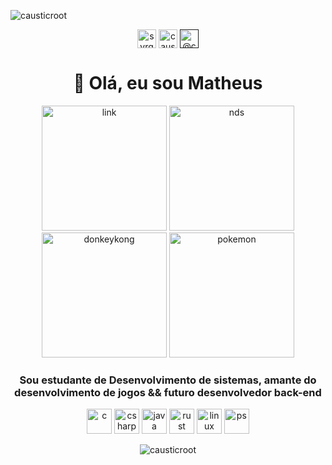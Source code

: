<!-- Stalker status <!-->
<p align="left"> <img src="https://komarev.com/ghpvc/?username=causticroot&style=plastic&label=Stalker+visits" alt="causticroot" /> </p>
<p align="center">
<!-- Icones !-->
<a href="https://twitter.com/syrgoth" target="blank"><img align="center" src="https://cdn.jsdelivr.net/npm/simple-icons@3.0.1/icons/twitter.svg" alt="syrgoth" height="30" width="30" /></a>
<a href="http://www.linkedin.com/in/causticroot" target="blank"><img align="center" src="https://cdn.jsdelivr.net/npm/simple-icons@3.0.1/icons/linkedin.svg" alt="causticroot" height="30" width="30" /></a>
<a href="" target="blank"><img align="center" src="https://cdn.jsdelivr.net/npm/simple-icons@3.0.1/icons/medium.svg" alt="@causticroot" height="30" width="30" /></a>
</p>

<!-- Header !-->
<h1 align="center">👋 Olá, eu sou Matheus</h1>
<p align="center">
    <img src="https://1.bp.blogspot.com/-dtlGGcPF3-I/U4c7uckursI/AAAAAAAAIEc/maRhHjXFzmM/s1600/Link+6.gif" alt="link" width="200px" height="200px" padding="20px">
    <img src="https://64.media.tumblr.com/e6cb4fe1d6870e8353e40c74f889d4bf/tumblr_n81haa2YSG1r5sdyoo1_500.gif" alt="nds" width="200px" height="200px" padding="20px">
    <img src="https://i.pinimg.com/originals/b1/aa/44/b1aa44b97325b524d338b371bde7288e.gif" alt="donkeykong" width="200px" height="200px" padding="20px">
    <img src="https://media0.giphy.com/media/GltC4HZLjJLvq/giphy.gif" alt="pokemon" width="200px" height="200px" padding="20px">
</p>
<h3 align="center">Sou estudante de Desenvolvimento de sistemas, amante do desenvolvimento de jogos && futuro desenvolvedor back-end</h3>

<!-- Tecnologias !-->
<p align="center">
<img src="https://devicon.dev/devicon.git/icons/c/c-original.svg" alt="c" width="40" height="40"/>
<img src="https://devicon.dev/devicon.git/icons/csharp/csharp-original.svg" alt="csharp" width="40" height="40"/>
<img src="https://devicon.dev/devicon.git/icons/java/java-original-wordmark.svg" alt="java" width="40" height="40"/>
<img src="https://devicon.dev/devicon.git/icons/rust/rust-plain.svg" alt="rust" width="40" height="40"/>
<img src="https://devicon.dev/devicon.git/icons/linux/linux-original.svg" alt="linux" width="40" height="40"/>
<img src="https://devicon.dev/devicon.git/icons/photoshop/photoshop-plain.svg" alt="ps" width="40" height="40"/>


<p align="center"><img align="center" src="https://github-readme-stats.vercel.app/api?username=causticroot&theme=tokyonight&show_icons=true" alt="causticroot" /></p>

